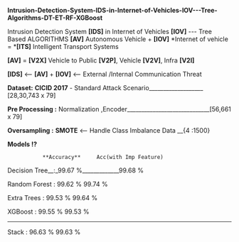 **Intrusion-Detection-System-IDS-in-Internet-of-Vehicles-IOV---Tree-Algorithms-DT-ET-RF-XGBoost**

Intrusion Detection System **[IDS]** in Internet of Vehicles **[IOV]** --- Tree Based ALGORITHMS
**[AV]** Autonomous Vehicle + **[IOV]** *Internet of vehicle = ***[ITS]** Intelligent Transport Systems

**[AV]** = **[V2X]** Vehicle to Public **[V2P]**, Vehicle **[V2V]**, Infra **[V2I]**

**[IDS]** <-- **[AV]** + **[IOV]** <-- External /Internal Communication Threat

**Dataset:** **CICID 2017** - Standard Attack Scenario___________________ [28,30,743 x 79]

**Pre Processing :** Normalization ,Encoder_____________________________[56,661 x 79]

**Oversampling :** **SMOTE** <-- Handle Class Imbalance Data __{4 :1500}

**Models ⁉**

               **Accuracy**     Acc(with Imp Feature)

Decision Tree__:_99.67 %_____________99.68 %

Random Forest  : 99.62 %             99.74 %

Extra Trees    : 99.53 %             99.64 % 

XGBoost        : 99.55 %             99.53 %
________________________________________________

Stack          : 96.63 %             99.63 %
